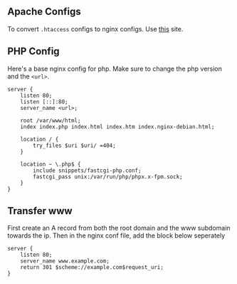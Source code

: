 ## Apache Configs

To convert `.htaccess` configs to nginx configs. Use [this](https://www.getpagespeed.com/apache-to-nginx) site.

## PHP Config

Here's a base nginx config for php. Make sure to change the php version and the `<url>`.

``` nginx
server {
    listen 80;
    listen [::]:80;
    server_name <url>;

    root /var/www/html;
    index index.php index.html index.htm index.nginx-debian.html;

    location / {
        try_files $uri $uri/ =404;
    }

    location ~ \.php$ {
        include snippets/fastcgi-php.conf;
        fastcgi_pass unix:/var/run/php/phpx.x-fpm.sock;
    }
}
```

## Transfer www

First create an A record from both the root domain and the www subdomain towards the ip. Then in the nginx conf file, add the block below seperately

``` nginx
server {
    listen 80;
    server_name www.example.com;
    return 301 $scheme://example.com$request_uri;
}
```